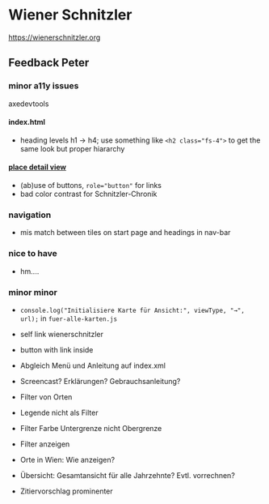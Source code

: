 # Wiener Schnitzler
https://wienerschnitzler.org

## Feedback Peter

### minor a11y issues
axedevtools
#### index.html
* heading levels h1 -> h4; use something like `<h2 class="fs-4">` to get the same look but proper hiararchy

#### [place detail view](https://wienerschnitzler.org/pmb190698.html)
* (ab)use of buttons, `role="button"` for links
* bad color contrast for Schnitzler-Chronik

### navigation
* mis match between tiles on start page and headings in nav-bar

### nice to have
* hm....

### minor minor
* `console.log("Initialisiere Karte für Ansicht:", viewType, "→", url);` in `fuer-alle-karten.js`

* self link wienerschnitzler 
* button with link inside
* Abgleich Menü und Anleitung auf index.xml
* Screencast? Erklärungen? Gebrauchsanleitung?
* Filter von Orten
* Legende nicht als Filter
* Filter Farbe Untergrenze nicht Obergrenze
* Filter anzeigen
* Orte in Wien: Wie anzeigen?
* Übersicht: Gesamtansicht für alle Jahrzehnte? Evtl. vorrechnen?
* Zitiervorschlag prominenter

